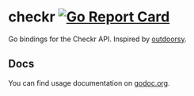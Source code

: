 # checkr [![Go Report Card](https://goreportcard.com/badge/github.com/fieldnation/checkr)](https://goreportcard.com/report/github.com/fieldnation/checkr) 

Go bindings for the Checkr API. Inspired by [outdoorsy](https://github.com/outdoorsy/checkr).

## Docs
You can find usage documentation on [godoc.org](https://godoc.org/github.com/fieldnation/checkr).

